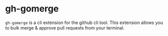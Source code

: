 # gh-gomerge

`gh-gomerge` is a cli extension for the github cli tool. This extension allows you to bulk merge & approve pull requests from your terminal.
